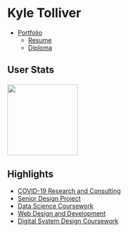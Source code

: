 Kyle Tolliver
================

<!--
This program is free software: you can redistribute it and/or modify
it under the terms of the GNU General Public License as published by
the Free Software Foundation, either version 3 of the License, or
(at your option) any later version.

This program is distributed in the hope that it will be useful,
but WITHOUT ANY WARRANTY; without even the implied warranty of
MERCHANTABILITY or FITNESS FOR A PARTICULAR PURPOSE.  See the
GNU General Public License for more details.

You should have received a copy of the GNU General Public License
along with this program.  If not, see <https://www.gnu.org/licenses/>.
-->

  - [Portfolio](https://kctolli.github.io/)
      - [Resume](https://kctolli.github.io/site_libs/resume/resume.html)
      - [Diploma](https://kctolli.github.io/site_libs/images/diploma.pdf)

<h2>

User Stats

</h2>

<a href="https://github.com/anuraghazra/github-readme-stats" align="center"><img style="max-width:100%;" height="160" align="center"
  src="https://github-readme-stats.vercel.app/api/top-langs/?username=kctolli&layout=compact&theme=gruvbox" /></a>

## Highlights

  - [COVID-19 Research and
    Consulting](https://kctolli.github.io/COVID-19/index.html)
  - [Senior Design Project](https://ecen499-nasa.github.io/index.html)
  - [Data Science
    Coursework](https://kctolli.github.io/Data-Science/index.html)
  - [Web Design and
    Development](https://kctolli.github.io/WDD100/index.html)
  - [Digital System Design
    Coursework](https://ecen-340.glitch.me/index.html)
